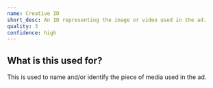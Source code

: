```yaml
---
name: Creative ID
short_desc: An ID representing the image or video used in the ad.
quality: 3
confidence: high
---
```


## What is this used for?

This is used to name and/or identify the piece of media used in the ad.
